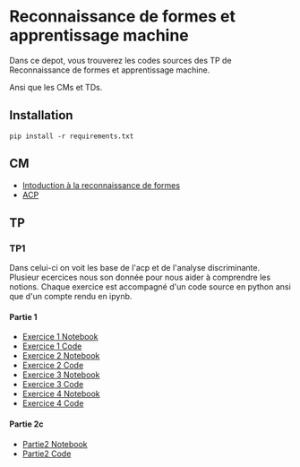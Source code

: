 # Reconnaissance de formes et apprentissage machine

Dans ce depot, vous trouverez les codes sources des TP de Reconnaissance de formes et apprentissage machine.

Ansi que les CMs et TDs.

## Installation
```shell
pip install -r requirements.txt
```

## CM
- [Intoduction à la reconnaissance de formes](.\CM\ST2IAI-CM1.pdf)
- [ACP](.\CM\ST2IAI-PCA.pdf)

## TP

### TP1

Dans celui-ci on voit les base de l'acp et de l'analyse discriminante.
Plusieur ecercices nous son donnée pour nous aider à comprendre les notions.
Chaque exercice est accompagné d'un code source en python ansi que d'un compte rendu en ipynb.

#### Partie 1

- [Exercice 1 Notebook](./TP/TP1/Ex1.ipynb)
- [Exercice 1 Code](./TP/TP1/Ex1.py)
- [Exercice 2 Notebook](./TP/TP1/Ex2.ipynb)
- [Exercice 2 Code](./TP/TP1/Ex2.py)
- [Exercice 3 Notebook](./TP/TP1/Ex3.ipynb)
- [Exercice 3 Code](./TP/TP1/Ex3.py)
- [Exercice 4 Notebook](./TP/TP1/Ex4.ipynb)
- [Exercice 4 Code](./TP/TP1/Ex4.py)

#### Partie 2c

- [Partie2 Notebook](./TP/TP1/Partie2.ipynb)
- [Partie2 Code](./TP/TP1/Partie2.py)
